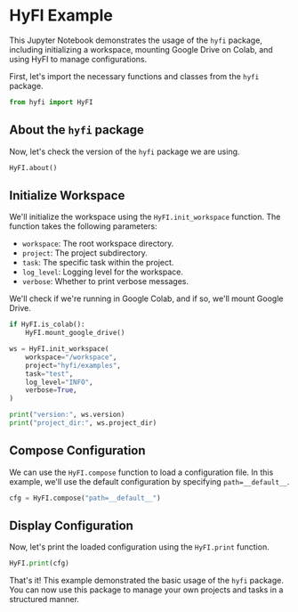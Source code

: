 # HyFI Example

This Jupyter Notebook demonstrates the usage of the `hyfi` package, including initializing a workspace, mounting Google Drive on Colab, and using HyFI to manage configurations.

First, let's import the necessary functions and classes from the `hyfi` package.

```python
from hyfi import HyFI
```

## About the `hyfi` package

Now, let's check the version of the `hyfi` package we are using.

```python
HyFI.about()
```

## Initialize Workspace

We'll initialize the workspace using the `HyFI.init_workspace` function. The function takes the following parameters:

- `workspace`: The root workspace directory.
- `project`: The project subdirectory.
- `task`: The specific task within the project.
- `log_level`: Logging level for the workspace.
- `verbose`: Whether to print verbose messages.

We'll check if we're running in Google Colab, and if so, we'll mount Google Drive.

```python
if HyFI.is_colab():
    HyFI.mount_google_drive()

ws = HyFI.init_workspace(
    workspace="/workspace",
    project="hyfi/examples",
    task="test",
    log_level="INFO",
    verbose=True,
)

print("version:", ws.version)
print("project_dir:", ws.project_dir)
```

## Compose Configuration

We can use the `HyFI.compose` function to load a configuration file. In this example, we'll use the default configuration by specifying `path=__default__`.

```python
cfg = HyFI.compose("path=__default__")
```

## Display Configuration

Now, let's print the loaded configuration using the `HyFI.print` function.

```python
HyFI.print(cfg)
```

That's it! This example demonstrated the basic usage of the `hyfi` package. You can now use this package to manage your own projects and tasks in a structured manner.
